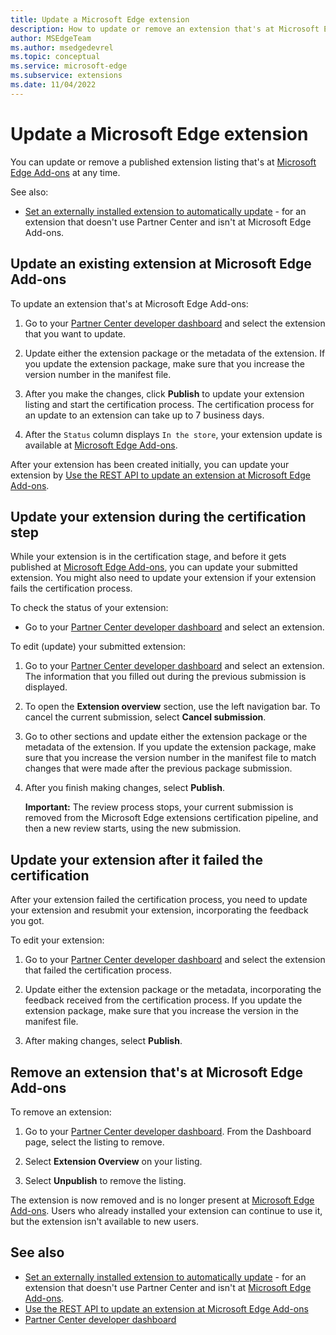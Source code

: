 ```yaml
---
title: Update a Microsoft Edge extension
description: How to update or remove an extension that's at Microsoft Edge Add-ons.
author: MSEdgeTeam
ms.author: msedgedevrel
ms.topic: conceptual
ms.service: microsoft-edge
ms.subservice: extensions
ms.date: 11/04/2022
---
```

# Update a Microsoft Edge extension

You can update or remove a published extension listing that's at [Microsoft Edge Add-ons](https://microsoftedge.microsoft.com) at any time.

See also:
* [Set an externally installed extension to automatically update](./auto-update.md) - for an extension that doesn't use Partner Center and isn't at Microsoft Edge Add-ons.


<!-- ====================================================================== -->
## Update an existing extension at Microsoft Edge Add-ons

To update an extension that's at Microsoft Edge Add-ons:

1.  Go to your [Partner Center developer dashboard](https://partner.microsoft.com/dashboard/microsoftedge/public/login?ref=dd) and select the extension that you want to update.

1.  Update either the extension package or the metadata of the extension.  If you update the extension package, make sure that you increase the version number in the manifest file.

1.  After you make the changes, click **Publish** to update your extension listing and start the certification process.  The certification process for an update to an extension can take up to 7 business days.

1.  After the `Status` column displays `In the store`, your extension update is available at [Microsoft Edge Add-ons](https://microsoftedge.microsoft.com).

After your extension has been created initially, you can update your extension by [Use the REST API to update an extension at Microsoft Edge Add-ons](./api/using-addons-api.md).


<!-- ====================================================================== -->
## Update your extension during the certification step

While your extension is in the certification stage, and before it gets published at [Microsoft Edge Add-ons](https://microsoftedge.microsoft.com), you can update your submitted extension. You might also need to update your extension if your extension fails the certification process.

To check the status of your extension:

* Go to your [Partner Center developer dashboard](https://partner.microsoft.com/dashboard/microsoftedge/public/login?ref=dd) and select an extension.


To edit (update) your submitted extension:

1. Go to your [Partner Center developer dashboard](https://partner.microsoft.com/dashboard/microsoftedge/public/login?ref=dd) and select an extension.  The information that you filled out during the previous submission is displayed.

1. To open the **Extension overview** section, use the left navigation bar.  To cancel the current submission, select **Cancel submission**.

1. Go to other sections and update either the extension package or the metadata of the extension.  If you update the extension package, make sure that you increase the version number in the manifest file to match changes that were made after the previous package submission.

1. After you finish making changes, select **Publish**.

   **Important:** The review process stops, your current submission is removed from the Microsoft Edge extensions certification pipeline, and then a new review starts, using the new submission.


<!-- ====================================================================== -->
## Update your extension after it failed the certification

After your extension failed the certification process, you need to update your extension and resubmit your extension, incorporating the feedback you got.

To edit your extension:

1. Go to your [Partner Center developer dashboard](https://partner.microsoft.com/dashboard/microsoftedge/public/login?ref=dd) and select the extension that failed the certification process.

1. Update either the extension package or the metadata, incorporating the feedback received from the certification process.  If you update the extension package, make sure that you increase the version in the manifest file.

1. After making changes, select **Publish**.


<!-- ====================================================================== -->
## Remove an extension that's at Microsoft Edge Add-ons

To remove an extension:

1. Go to your [Partner Center developer dashboard](https://partner.microsoft.com/dashboard/microsoftedge/public/login?ref=dd).  From the Dashboard page, select the listing to remove.

1. Select **Extension Overview** on your listing.

1. Select **Unpublish** to remove the listing.

The extension is now removed and is no longer present at [Microsoft Edge Add-ons](https://microsoftedge.microsoft.com).  Users who already installed your extension can continue to use it, but the extension isn't available to new users.


<!-- ====================================================================== -->
## See also
<!-- all links in article -->

* [Set an externally installed extension to automatically update](./auto-update.md) - for an extension that doesn't use Partner Center and isn't at [Microsoft Edge Add-ons](https://microsoftedge.microsoft.com).
* [Use the REST API to update an extension at Microsoft Edge Add-ons](./api/using-addons-api.md)
* [Partner Center developer dashboard](https://partner.microsoft.com/dashboard/microsoftedge/public/login?ref=dd)
